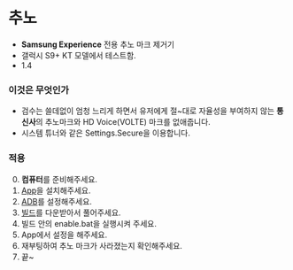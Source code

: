# 추노
- **Samsung Experience** 전용 추노 마크 제거기
- 갤럭시 S9+ KT 모델에서 테스트함.
- 1.4

### 이것은 무엇인가

- 검수는 쓸데없이 엄청 느리게 하면서 유저에게 절~대로 자율성을 부여하지 않는 **통신사**의 추노마크와 HD Voice(VOLTE) 마크를 없애줍니다.
- 시스템 튜너와 같은 Settings.Secure을 이용합니다.

### 적용
0. **컴퓨터**를 준비해주세요.
1. [App](https://github.com/craftingmod/Chuno/releases/download/v1.4/chuno.apk.zip)을 설치해주세요.
2. [ADB](http://bbshinny.tistory.com/180)를 설정해주세요.
3. [빌드](https://github.com/craftingmod/Chuno/releases/download/v1.1/pc.zip)를 다운받아서 풀어주세요.
4. 빌드 안의 enable.bat을 실행시켜 주세요.
5. App에서 설정을 해주세요.
6. 재부팅하여 추노 마크가 사라졌는지 확인해주세요.
7. 끝~
